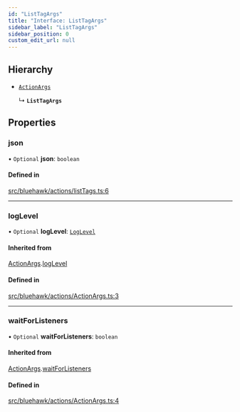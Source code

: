 ```yaml
---
id: "ListTagArgs"
title: "Interface: ListTagArgs"
sidebar_label: "ListTagArgs"
sidebar_position: 0
custom_edit_url: null
---
```


## Hierarchy

- [`ActionArgs`](ActionArgs)

  ↳ **`ListTagArgs`**

## Properties

### json

• `Optional` **json**: `boolean`

#### Defined in

[src/bluehawk/actions/listTags.ts:6](https://github.com/krollins-mdb/bluehawk/blob/f65f7b1e/src/bluehawk/actions/listTags.ts#L6)

___

### logLevel

• `Optional` **logLevel**: [`LogLevel`](../enums/LogLevel)

#### Inherited from

[ActionArgs](ActionArgs).[logLevel](ActionArgs#loglevel)

#### Defined in

[src/bluehawk/actions/ActionArgs.ts:3](https://github.com/krollins-mdb/bluehawk/blob/f65f7b1e/src/bluehawk/actions/ActionArgs.ts#L3)

___

### waitForListeners

• `Optional` **waitForListeners**: `boolean`

#### Inherited from

[ActionArgs](ActionArgs).[waitForListeners](ActionArgs#waitforlisteners)

#### Defined in

[src/bluehawk/actions/ActionArgs.ts:4](https://github.com/krollins-mdb/bluehawk/blob/f65f7b1e/src/bluehawk/actions/ActionArgs.ts#L4)
